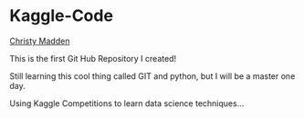 # Kaggle-Code
[Christy Madden](mailto:christine.m.madden19@gmail.com)

This is the first Git Hub Repository I created!

Still learning this cool thing called GIT and python, but I will be a master one day.

Using Kaggle Competitions to learn data science techniques...

